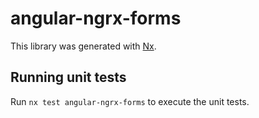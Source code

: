 # angular-ngrx-forms

This library was generated with [Nx](https://nx.dev).

## Running unit tests

Run `nx test angular-ngrx-forms` to execute the unit tests.
